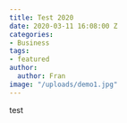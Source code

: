 ```yaml
---
title: Test 2020
date: 2020-03-11 16:08:00 Z
categories:
- Business
tags:
- featured
author:
  author: Fran
image: "/uploads/demo1.jpg"
---
```


test